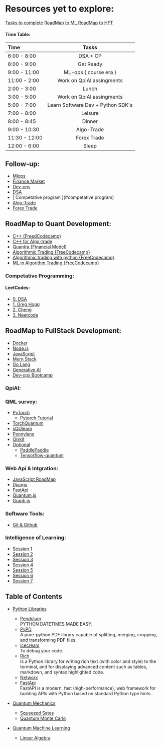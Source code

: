 # Resources yet to explore:

[Tasks to complete](https://docs.google.com/document/d/1wgLdFsmJV-NGep4WWLTPE_fS8diQRxxI0Lc2r7fEjuE/edit)
[ RoadMap to ML ](https://docs.google.com/document/d/1XHj7o-Xj7vpUTLGJEfZAvjC1gEQpyLF3jCBpBoZaB5E/edit)
[ RoadMap to HFT ](https://docs.google.com/document/d/1GD4WeGO_dx3kG3RK8QQFvgUUQXjGBADiVYsAHHByJas/edit?pli=1&addon_store)

#### Time Table:

| Time | Tasks |
|:-------------|:--------------:|
| 6:00 - 8:00 | DSA + CP |
| 8:00 - 9:00 | Get Ready |
| 9:00 - 11:00  | ML-ops { course era } |
| 11:00 - 2:00  | Work on QpiAI assingments |
| 2:00 - 3:00 | Lunch |
| 3:00 - 5:00 |  Work on QpiAI assingments | 
| 5:00 - 7:00 | Learn Software Dev + Python SDK's |
| 7:00 - 8:00 | Leisure |
| 8:00 - 8:45 | Dinner |
| 9:00 - 10:30 | Algo-Trade |
| 11:30 - 12:00 | Forex Trade |
| 12:00 - 6:00 | Sleep |


## Follow-up:
- [ Mlops ](https://www.coursera.org/learn/python-mlops-duke/lecture/aZDeH/meet-your-course-instructor-alfredo-deza)
- [ Finance Market](https://quantra.quantinsti.com/startCourseDetails?cid=124&section_no=1&unit_no=1&course_type=free&unit_type=Video)
- [ Dev-ops ](https://youtube.com/playlist?list=PLdpzxOOAlwvIKMhk8WhzN1pYoJ1YU8Csa&feature=shared)
- [ DSA ](https://youtu.be/8hly31xKli0?si=1BjSwOXk5jjNZQWQ)
- [ Competative program ](#competative program)
- [ Algo-Trade ](https://www.youtube.com/playlist?list=PL-yBsBIJqqBn6oMMgLjvhCTNT-zLXYmoW)
- [ Forex Trade ](https://www.youtube.com/playlist?list=PLK3V_1jIohqL_RKp-cD8cKrIUQcYFNc9a)


## RoadMap to Quant Development:
- [C++ {FreedCodecamp}](https://youtu.be/8jLOx1hD3_o?si=W1Sh4b4Zc6JceGg9)
- [C++ for Algo-trade](https://www.youtube.com/playlist?list=PLqbnmipMcdzdqstdLYsMVQBhLqem7ufxj)
- [Quantra {Financial Model}](https://quantra.quantinsti.com/startCourseDetails?cid=124&section_no=1&unit_no=1&course_type=free&unit_type=Video)
- [Algorithmic Trading {FreeCodecamp}](https://youtu.be/xfzGZB4HhEE?si=j5Srj2Vq9tki_dcw)
- [Algorithmic trading with python {FreeCodecamp}](https://youtu.be/GDMkkmkJigw?si=09GQhaUGwq8QljCi)
- [ML in Algorithm Trading {FreeCodecamp}](https://youtu.be/9Y3yaoi9rUQ?si=SANq23RDsy2d1nW0)


### Competative Programming:
#### LeetCodes:
- [0. DSA](https://takeuforward.org/interviews/strivers-sde-sheet-top-coding-interview-problems/)
- [1. Greg Hogg](https://www.youtube.com/playlist?list=PLKYEe2WisBTFEr6laH5bR2J19j7sl5O8R)
- [2. Cheng](https://github.com/ShisheerKaushik24/leetcode)
- [3. Neetcode](https://docs.google.com/spreadsheets/d/1A2PaQKcdwO_lwxz9bAnxXnIQayCouZP6d-ENrBz_NXc/edit#gid=0)


## RoadMap to FullStack Development:

- [ Docker ](https://www.youtube.com/watch?v=RqTEHSBrYFw)
- [ Node.js ](https://www.youtube.com/watch?v=f2EqECiTBL8)
- [ JavaScript ](https://www.youtube.com/watch?v=EerdGm-ehJQ)
- [ Mern Stack ](https://www.youtube.com/watch?v=CvCiNeLnZ00)
- [ Go Lang ](https://www.youtube.com/watch?v=un6ZyFkqFKo&t=197s)
- [ Generative AI](https://www.youtube.com/playlist?list=PLi0fa6n7ZYyZ_9rQl84UKMZeNCCuEVa6m)
- [ Dev-ops Bootcamp]()


### QpiAI:
### QML survey:
- [PyTorch](https://pytorch.org/tutorials/beginner/basics/intro.html)
    - [Pytorch Tutorial](https://www.youtube.com/playlist?list=PLqnslRFeH2UrcDBWF5mfPGpqQDSta6VK4)
- [TorchQuantum](https://torchquantum.readthedocs.io/en/latest/api_torchquantum.html)
- [sQUlearn](https://squlearn.github.io/user_guide/user_guide_index.html)
- [Pennylane](https://docs.pennylane.ai/en/stable/)
- [Qiskit](https://github.com/qiskit-community/qiskit-machine-learning/tree/main)
- [Optional](#optional) 
    - [PaddlePaddle](https://github.com/PaddlePaddle/Paddle)
    - [Tensorflow-quantum](https://www.tensorflow.org/quantum)

### Web Api & Intgration:
- [JavaScript RoadMap](https://roadmap.sh/javascript)
- [Django](https://www.youtube.com/watch?v=jBzwzrDvZ18)
- [FastApi](https://www.youtube.com/watch?v=7t2alSnE2-I)
- [Quantum.js](https://quantumjavascript.app)
- [Graph.js](https://observablehq.com/@d3/force-directed-graph-component)


### Software Tools:
- [Git & Github](https://www.youtube.com/watch?v=BCQHnlnPusY&list=PLRqwX-V7Uu6ZF9C0YMKuns9sLDzK6zoiV)

### Intelligence of Learning:
- [Session 1](https://www.youtube.com/watch?v=Vc5fIuYk3Bw&list=PLRqwX-V7Uu6bePNiZLnglXUp2LXIjlCdb)
- [Session 2](https://www.youtube.com/watch?v=c8gZguZWYik&list=PLRqwX-V7Uu6bw4n02JP28QDuUdNi3EXxJ)
- [Session 3](https://www.youtube.com/watch?v=LvIa0-ZKCrc&list=PLRqwX-V7Uu6bCN8LKrcMa6zF4FPtXyXYj)
- [Session 4](https://www.youtube.com/watch?v=XJ7HLz9VYz0&list=PLRqwX-V7Uu6Y7MdSCaIfsxc561QI0U0Tb)
- [Session 5](https://www.youtube.com/watch?v=pqY_Tn2SIVA&list=PLRqwX-V7Uu6Zs14zKVuTuit6jApJgoYZQ)
- [Session 6](https://www.youtube.com/watch?v=Qt3ZABW5lD0&list=PLRqwX-V7Uu6YIeVA3dNxbR9PYj4wV31oQ)
- [Session 7](https://www.youtube.com/watch?v=y59-frfKR58&list=PLRqwX-V7Uu6bmMRCIoTi72aNWHo7epX4L)

## Table of Contents

- [Python Libraries](#python)
    - [Pendulum](https://pendulum.eustace.io)<br>
      PYTHON DATETIMES MADE EASY.
    - [PyPD](https://pypi.org/project/pypdf/)<br>
      A pure-python PDF library capable of splitting,     merging, cropping, and transforming PDF files.
    - [icecream](https://github.com/gruns/icecream)<br>
    To debug your code.
    - [Rich](https://rich.readthedocs.io/en/stable/introduction.html)<br>Is a Python library for writing rich text (with color and style) to the terminal, and for displaying advanced content such as tables, markdown, and syntax highlighted code.
    - [Networx](https://www.youtube.com/playlist?list=PLGZqdNxqKzfYXTwYAZIlmjnQmrytCSR1J)
    - [FastApi](https://fastapi.tiangolo.com)<br>
      FastAPI is a modern, fast (high-performance), web framework for building APIs with Python based on standard Python type hints.

  
- [Quantum Mechanics](#Quantum-Mechanics)
    - [Squeezed Sates](codebook/Squeezed-states-of-harmonic-oscillator.ipynb)
    - [Quantum Monte Carlo](codebook/Quantum-Monte-Carlo-Trajectories.ipynb)
- [Quantum Machine Learning](quantum-machine-learning)
    - [Linear Algebra](#basics-what-classical-computing)
  
